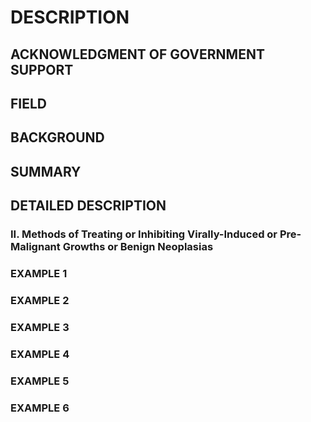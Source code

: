 # DESCRIPTION

## ACKNOWLEDGMENT OF GOVERNMENT SUPPORT

## FIELD

## BACKGROUND

## SUMMARY

## DETAILED DESCRIPTION

### II. Methods of Treating or Inhibiting Virally-Induced or Pre-Malignant Growths or Benign Neoplasias

### EXAMPLE 1

### EXAMPLE 2

### EXAMPLE 3

### EXAMPLE 4

### EXAMPLE 5

### EXAMPLE 6

